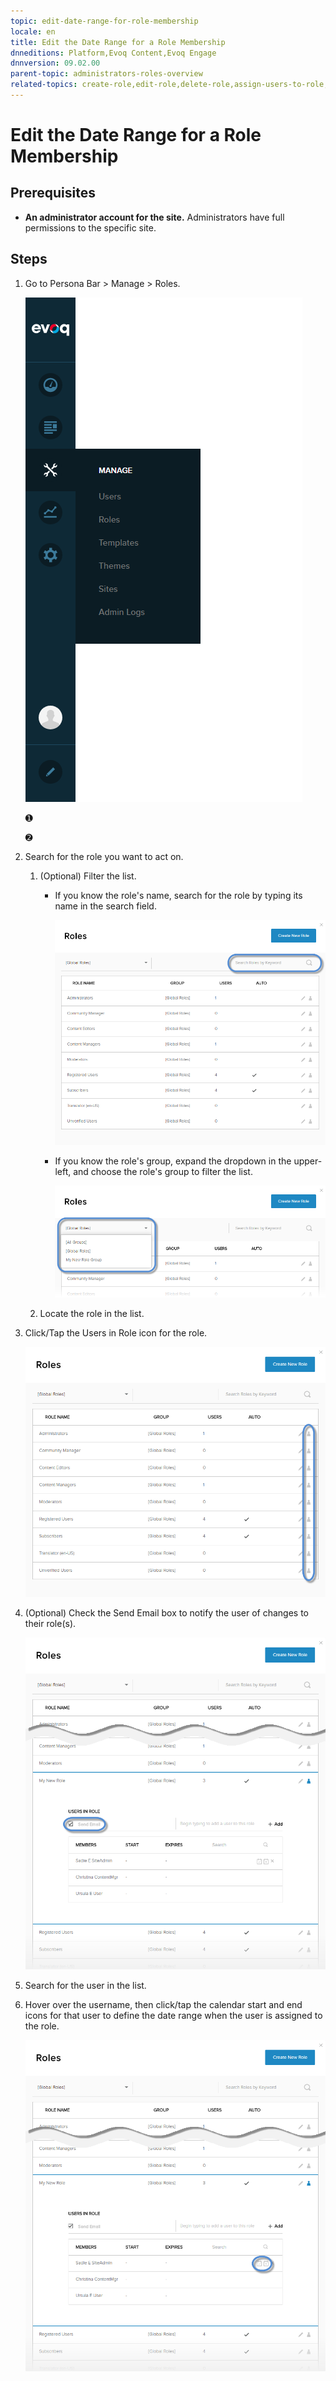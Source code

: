 ```yaml
---
topic: edit-date-range-for-role-membership
locale: en
title: Edit the Date Range for a Role Membership
dnneditions: Platform,Evoq Content,Evoq Engage
dnnversion: 09.02.00
parent-topic: administrators-roles-overview
related-topics: create-role,edit-role,delete-role,assign-users-to-role,view-users-assigned-to-role,remove-users-from-role
---
```


# Edit the Date Range for a Role Membership

## Prerequisites

*   **An administrator account for the site.** Administrators have full permissions to the specific site.

## Steps

1.  Go to Persona Bar \> Manage \> Roles.
    
    ![Persona Bar > Manage > Roles](/images/scr-pbar-host-Manage-E91.png)
    
    ➊
    
    ➋
    
2.  Search for the role you want to act on.
    1.  (Optional) Filter the list.
        
        *   If you know the role's name, search for the role by typing its name in the search field.
            
              
            
            ![Search field for roles](/images/scr-RoleList-Search-E90.png)
            
              
            
        *   If you know the role's group, expand the dropdown in the upper-left, and choose the role's group to filter the list.
            
              
            
            ![Filter list of roles by group](/images/scr-RoleList-FilterByRoleGroup-E90.png)
            
              
            
        
    2.  Locate the role in the list.
3.  Click/Tap the Users in Role icon for the role.
    
      
    
    ![](/images/scr-RoleList-ManageUsers-E90.png)
    
      
    
4.  (Optional) Check the Send Email box to notify the user of changes to their role(s).
    
      
    
    ![](/images/scr-Roles-Users-SendEmail-E90.png)
    
      
    
5.  Search for the user in the list.
6.  Hover over the username, then click/tap the calendar start and end icons for that user to define the date range when the user is assigned to the role.
    
      
    
    ![](/images/scr-Roles-Users-Calendar-E90.png)